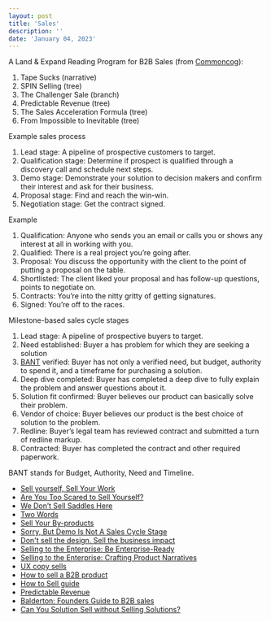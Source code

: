 ```yaml
---
layout: post
title: 'Sales'
description: ''
date: 'January 04, 2023'
---
```


A Land & Expand Reading Program for B2B Sales (from [Commoncog](https://commoncog.com/reading-program-b2b-sales/)):
1. Tape Sucks (narrative)
2. SPIN Selling (tree)
3. The Challenger Sale (branch)
4. Predictable Revenue (tree)
5. The Sales Acceleration Formula (tree)
6. From Impossible to Inevitable (tree)

Example sales process

1. Lead stage: A pipeline of prospective customers to target.
2. Qualification stage: Determine if prospect is qualified through a discovery call and schedule next steps.
3. Demo stage: Demonstrate your solution to decision makers and confirm their interest and ask for their business.
4. Proposal stage: Find and reach the win-win.
5. Negotiation stage: Get the contract signed.

Example

1. Qualification: Anyone who sends you an email or calls you or shows any interest at all in working with you.
2. Qualified: There is a real project you’re going after.
3. Proposal: You discuss the opportunity with the client to the point of putting a proposal on the table.
4. Shortlisted: The client liked your proposal and has follow-up questions, points to negotiate on.
5. Contracts: You’re into the nitty gritty of getting signatures.
6. Signed: You’re off to the races.

Milestone-based sales cycle stages

1. Lead stage: A pipeline of prospective buyers to target.
2. Need established: Buyer a has problem for which they are seeking a solution
3. [BANT](https://www.newbreedrevenue.com/blog/what-is-bant-and-how-can-it-enable-your-sales-team) verified: Buyer has not only a verified need, but budget, authority to spend it, and a timeframe for purchasing a solution.
4. Deep dive completed: Buyer has completed a deep dive to fully explain the problem and answer questions about it.
5. Solution fit confirmed: Buyer believes our product can basically solve their problem.
6. Vendor of choice: Buyer believes our product is the best choice of solution to the problem.
7. Redline: Buyer’s legal team has reviewed contract and submitted a turn of redline markup.
8. Contracted: Buyer has completed the contract and other required paperwork.

BANT stands for Budget, Authority, Need and Timeline.

- [Sell yourself, Sell Your Work](https://www.solipsys.co.uk/new/SellYourselfSellYourWork.html)
- [Are You Too Scared to Sell Yourself?](https://stevenpressfield.com/2021/03/are-you-too-scared-to-sell-yourself/)
- [We Don’t Sell Saddles Here](https://medium.com/@stewart/we-dont-sell-saddles-here-4c59524d650d)
- [Two Words](https://www.swyx.io/two-words)
- [Sell Your By-products](https://signalvnoise.com/posts/1620-sell-your-by-products)
- [Sorry, But Demo Is Not A Sales Cycle Stage](https://kellblog.com/2021/12/15/demo-is-not-a-sales-process-stage-sorry/)
- [Don't sell the design. Sell the business impact](https://buditanrim.co/2020/never-sell-the-design/)
- [Selling to the Enterprise: Be Enterprise-Ready](https://staysaasy.com/product/2022/02/19/enterprise-selling-be-enterprise-ready.html)
- [Selling to the Enterprise: Crafting Product Narratives](https://staysaasy.com/product/2021/08/29/narratives-in-enterprise-saas.html)
- [UX copy sells](https://vanschneider.com/blog/ux-writing/ux-copy-sells/)
- [How to sell a B2B product](https://calv.info/how-to-sell-b2b)
- [How to Sell guide](https://www.entrepidpartners.com/how-to-sell-guide)
- [Predictable Revenue](https://predictablerevenue.com/methodology)
- [Balderton: Founders Guide to B2B sales](https://www.balderton.com/playbooks/balderton-b2b-founder-ceo-sales-guide/welcome/)
- [Can You Solution Sell without Selling Solutions?](https://kellblog.com/2017/08/26/can-you-solution-sell-without-selling-solutions/)
